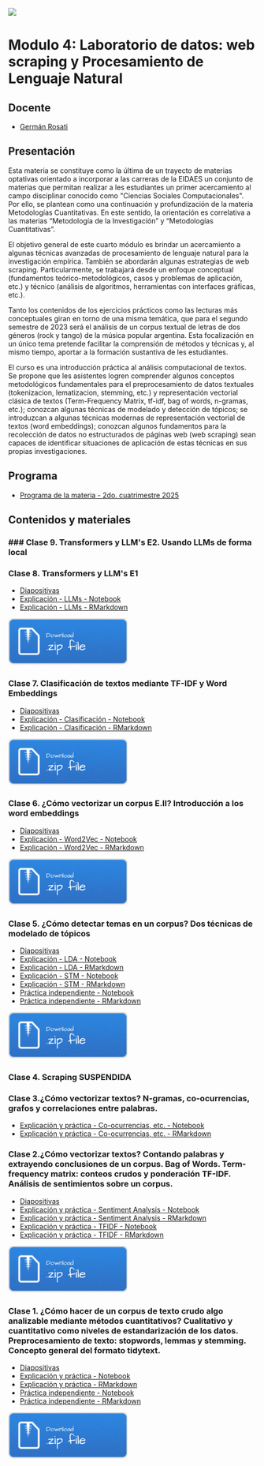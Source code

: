 ![](./imgs/LOGO-FactorData-Color.jpg)

# Modulo 4: Laboratorio de datos: web scraping y Procesamiento de Lenguaje Natural

## Docente
- [Germán Rosati](https://gefero.github.io/)

## Presentación
Esta materia se constituye como la última de un trayecto de materias optativas orientado a incorporar a las carreras de la EIDAES un conjunto de materias que permitan realizar a les estudiantes un primer acercamiento al campo disciplinar conocido como "Ciencias Sociales Computacionales". Por ello, se plantean como una continuación y profundización de la materia Metodologías Cuantitativas. En este sentido, la orientación es correlativa a las materias “Metodología de la Investigación” y “Metodologías Cuantitativas”. 

El objetivo general de este cuarto módulo es brindar un acercamiento a algunas técnicas avanzadas de procesamiento de lenguaje natural para la investigación empírica. También se abordarán algunas estrategias de web scraping. Particularmente, se trabajará desde un enfoque conceptual (fundamentos teórico-metodológicos, casos y problemas de aplicación, etc.) y técnico (análisis de algoritmos, herramientas con interfaces gráficas, etc.).

Tanto los contenidos de los ejercicios prácticos como las lecturas más conceptuales giran en torno de una misma temática, que para el segundo semestre de 2023 será el análisis de un corpus textual de letras de dos géneros (rock y tango) de la música popular argentina. Esta focalización en un único tema pretende facilitar la comprensión de métodos y técnicas y, al mismo tiempo, aportar a la formación sustantiva de les estudiantes. 

El curso es una introducción práctica al análisis computacional de textos. Se propone que les asistentes 
logren comprender algunos conceptos metodológicos fundamentales para el preprocesamiento de datos textuales (tokenizacion, lematizacion, stemming, etc.) y representación vectorial clásica de textos (Term-Frequency Matrix, tf-idf, bag of words, n-gramas, etc.); 
conozcan algunas técnicas de modelado y detección de tópicos; 
se introduzcan a algunas técnicas modernas de representación vectorial de textos (word embeddings); 
conozcan algunos fundamentos para la recolección de datos no estructurados de páginas web (web scraping)
sean capaces de identificar situaciones de aplicación de estas técnicas en sus propias investigaciones.

## Programa
- [Programa de la materia - 2do. cuatrimestre 2025](https://docs.google.com/document/d/1GlcEyFdRJUairxOFrQS8GaGKskHM60p3U29xSWMMrdM/edit?usp=sharing)

## Contenidos y materiales

### ### Clase 9. Transformers y LLM's E2. Usando LLMs de forma local

### Clase 8. Transformers y LLM's E1
- [Diapositivas](./clase8/M4_clase_8.pdf)
- [Explicación - LLMs - Notebook](./clase8/clase_8_LLMs.html)
- [Explicación - LLMs - RMarkdown](./clase8/clase_8_LLMs.Rmd)

[![](./imgs/Download.png)](./clase8/clase8.zip)

### Clase 7. Clasificación de textos mediante TF-IDF y Word Embeddings
- [Diapositivas](./clase7/M4_clase_7.pdf)
- [Explicación - Clasificación - Notebook](./clase8/notebooks/clase_7_clasificacion.html)
- [Explicación - Clasificación - RMarkdown](./clase8/notebooks/notebooks/clase_7_clasificacion.Rmd)

[![](./imgs/Download.png)](./clase7/clase7.zip)

### Clase 6. ¿Cómo vectorizar un corpus E.II? Introducción a los word embeddings
- [Diapositivas](./clase6/M4_clase_6.pdf)
- [Explicación - Word2Vec - Notebook](./clase6/notebooks/clase_6_word2vec.html)
- [Explicación - Word2Vec - RMarkdown](./clase6/notebooks/notebooks/clase_6_word2vec.Rmd)

[![](./imgs/Download.png)](./clase6/clase6.zip)

### Clase 5. ¿Cómo detectar temas en un corpus? Dos técnicas de modelado de tópicos
- [Diapositivas](./clase5/M4_clase_5.pdf)
- [Explicación - LDA - Notebook](./clase5/notebooks/clase_51_topic_modeling_LDA.html)
- [Explicación - LDA - RMarkdown](./clase5/notebooks/clase_51_topic_modeling_LDA.Rmd)
- [Explicación - STM - Notebook](./clase5/notebooks/clase_52_topic_modeling_STM.html)
- [Explicación - STM - RMarkdown](./clase5/notebooks/clase_52_topic_modeling_STM.Rmd)
- [Práctica independiente - Notebook](./clase5/notebooks/clase_53_practica_independiente.html)
- [Práctica independiente - RMarkdown](./clase5/notebooks/clase_53_practica_independiente.Rmd)

[![](./imgs/Download.png)](./clase5/clase5.zip)

### Clase 4. Scraping SUSPENDIDA 

### Clase 3.¿Cómo vectorizar textos? N-gramas, co-ocurrencias, grafos y correlaciones entre palabras.
- [Explicación y práctica - Co-ocurrencias, etc. - Notebook](./clase3/notebooks/clase_3_n_grams.html)
- [Explicación y práctica - Co-ocurrencias, etc. - RMarkdown](./clase3/notebooks/clase_3_n_grams.Rmd)

### Clase 2.¿Cómo vectorizar textos? Contando palabras y extrayendo conclusiones de un corpus. Bag of Words. Term-frequency matrix: conteos crudos y ponderación TF-IDF. Análisis de sentimientos sobre un corpus.
- [Diapositivas](./clase2/M4_clase_2.pdf)
- [Explicación y práctica - Sentiment Analysis - Notebook](./clase2/notebooks/clase_2_1_sentiment_analysis.html)
- [Explicación y práctica - Sentiment Analysis - RMarkdown](./clase2/notebooks/clase_2_1_sentiment_analysis.Rmd)
- [Explicación y práctica - TFIDF - Notebook](./clase2/notebooks/clase_2_2_tfidf.html)
- [Explicación y práctica - TFIDF - RMarkdown](./clase2/notebooks/clase_2_2_tfidf.Rmd)

[![](../imgs/Download.png)](./clase2/clase2.zip)

### Clase 1. ¿Cómo hacer de un corpus de texto crudo algo analizable mediante métodos cuantitativos? Cualitativo y cuantitativo como niveles de estandarización de los datos. Preprocesamiento de texto: stopwords, lemmas y stemming. Concepto general del formato tidytext. 
- [Diapositivas](./clase1/M4_clase_1.pdf)
- [Explicación y práctica - Notebook](./clase1/notebooks/clase_1.html)
- [Explicación y práctica - RMarkdown](./clase1/notebooks/clase_1.Rmd)
- [Práctica independiente - Notebook](./clase1/notebooks/practica_clase_1.html)
- [Práctica independiente - RMarkdown](./clase1/notebooks/practica_clase_1.Rmd)

[![](../imgs/Download.png)](./clase1/clase1.zip)
